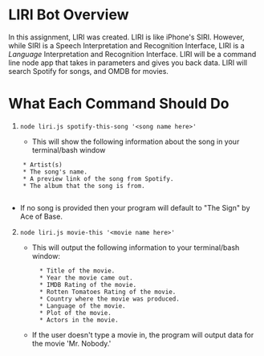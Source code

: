 # LIRI Bot Overview

In this assignment, LIRI was created. LIRI is like iPhone's SIRI. However, while SIRI is a Speech Interpretation and Recognition Interface, LIRI is a _Language_ Interpretation and Recognition Interface. LIRI will be a command line node app that takes in parameters and gives you back data. LIRI will search Spotify for songs, and OMDB for movies.



# What Each Command Should Do


1. `node liri.js spotify-this-song '<song name here>'`

   * This will show the following information about the song in your terminal/bash window
   
 ```
     * Artist(s)
     * The song's name.
     * A preview link of the song from Spotify.
     * The album that the song is from.
     
 ```
   * If no song is provided then your program will default to "The Sign" by Ace of Base.

2. `node liri.js movie-this '<movie name here>'`

   * This will output the following information to your terminal/bash window:

     ```
       * Title of the movie.
       * Year the movie came out.
       * IMDB Rating of the movie.
       * Rotten Tomatoes Rating of the movie.
       * Country where the movie was produced.
       * Language of the movie.
       * Plot of the movie.
       * Actors in the movie.
     ```

   * If the user doesn't type a movie in, the program will output data for the movie 'Mr. Nobody.'
